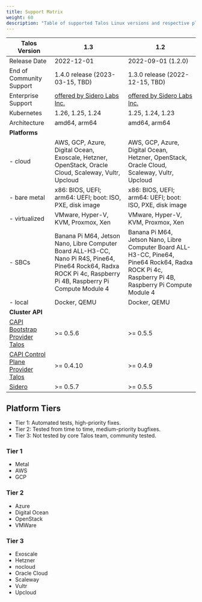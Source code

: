 ```yaml
---
title: Support Matrix
weight: 60
description: "Table of supported Talos Linux versions and respective platforms."
---
```


| Talos Version                                                                                                  | 1.3                                | 1.2                                |
|----------------------------------------------------------------------------------------------------------------|------------------------------------|------------------------------------|
| Release Date                                                                                                   | 2022-12-01                         | 2022-09-01 (1.2.0)                 |
| End of Community Support                                                                                       | 1.4.0 release (2023-03-15, TBD)    | 1.3.0 release (2022-12-15, TBD)    |
| Enterprise Support                                                                                             | [offered by Sidero Labs Inc.](https://www.siderolabs.com/support/) | [offered by Sidero Labs Inc.](https://www.siderolabs.com/support/) |
| Kubernetes                                                                                                     | 1.26, 1.25, 1.24                   | 1.25, 1.24, 1.23                   |
| Architecture                                                                                                   | amd64, arm64                       | amd64, arm64                       |
| **Platforms**                                                                                                  |                                    |                                    |
| - cloud                                                                                                        | AWS, GCP, Azure, Digital Ocean, Exoscale, Hetzner, OpenStack, Oracle Cloud, Scaleway, Vultr, Upcloud | AWS, GCP, Azure, Digital Ocean, Hetzner, OpenStack, Oracle Cloud, Scaleway, Vultr, Upcloud |
| - bare metal                                                                                                   | x86: BIOS, UEFI; arm64: UEFI; boot: ISO, PXE, disk image | x86: BIOS, UEFI; arm64: UEFI; boot: ISO, PXE, disk image |
| - virtualized                                                                                                  | VMware, Hyper-V, KVM, Proxmox, Xen | VMware, Hyper-V, KVM, Proxmox, Xen |
| - SBCs                                                                                                         | Banana Pi M64, Jetson Nano, Libre Computer Board ALL-H3-CC, Nano Pi R4S, Pine64, Pine64 Rock64, Radxa ROCK Pi 4c, Raspberry Pi 4B, Raspberry Pi Compute Module 4 | Banana Pi M64, Jetson Nano, Libre Computer Board ALL-H3-CC, Pine64, Pine64 Rock64, Radxa ROCK Pi 4c, Raspberry Pi 4B, Raspberry Pi Compute Module 4 |
| - local                                                                                                        | Docker, QEMU                       | Docker, QEMU                       |
| **Cluster API**                                                                                                |                                    |                                    |
| [CAPI Bootstrap Provider Talos](https://github.com/siderolabs/cluster-api-bootstrap-provider-talos)            | >= 0.5.6                           | >= 0.5.5                           |
| [CAPI Control Plane Provider Talos](https://github.com/siderolabs/cluster-api-control-plane-provider-talos)    | >= 0.4.10                          | >= 0.4.9                           |
| [Sidero](https://www.sidero.dev/)                                                                              | >= 0.5.7                           | >= 0.5.5                           |

## Platform Tiers

* Tier 1: Automated tests, high-priority fixes.
* Tier 2: Tested from time to time, medium-priority bugfixes.
* Tier 3: Not tested by core Talos team, community tested.

### Tier 1

* Metal
* AWS
* GCP

### Tier 2

* Azure
* Digital Ocean
* OpenStack
* VMWare

### Tier 3

* Exoscale
* Hetzner
* nocloud
* Oracle Cloud
* Scaleway
* Vultr
* Upcloud
